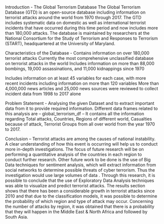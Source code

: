 Introduction -
The Global Terrorism Database
The Global Terrorism Database (GTD) is an open-source database including information on terrorist attacks around the world from 1970 through 2017. The GTD includes systematic data on domestic as well as international terrorist incidents that have occurred during this time period and now includes more than 180,000 attacks. The database is maintained by researchers at the National Consortium for the Study of Terrorism and Responses to Terrorism (START), headquartered at the University of Maryland.

Characteristics of the Database -
Contains information on over 180,000 terrorist attacks
Currently the most comprehensive unclassified database on terrorist attacks in the world
Includes information on more than 88,000 bombings, 19,000 assassinations, and 11,000 kidnappings since 1970

Includes information on at least 45 variables for each case, with more recent incidents including information on more than 120 variables
More than 4,000,000 news articles and 25,000 news sources were reviewed to collect incident data from 1998 to 2017 alone

Problem Statement -
Analysing the given Dataset and to extract important data from it to provide required information. Different data frames  related to this analysis are –
global_terrorism_df – It contains all the information regarding Total attacks, Countries, Regions of different world, Casualties because of attack, Terrorist Groups from all over world from the year 1970 to 2017.

Conclusion –
Terrorist attacks are among the causes of national instability. A clear understanding of how this event is occurring will help us to conduct more in-depth investigations. The focus of future research will be on performing a quantitative analysis of the countries in each region to conduct further research. Other future work to be done is the use of Big Data techniques for sentiment analysis, which will extract information from social networks to determine possible threats of cyber terrorism. Thus the investigation would use large volumes of data .
                              Through this research, it is possible to conclude that the use of Exploratory Data Analysis techniques was able to visualize and predict terrorist attacks. The results section shows that there has been a considerable growth in terrorist attacks since 2010 and that due to the classification models, it was possible to determine the probability of which region and type of attack may occur. Concerning the number of attacks by region, it was obtained that there is a probability that they will happen in the Middle East & North Africa and followed by South Asia. 

